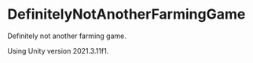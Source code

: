 # DefinitelyNotAnotherFarmingGame
Definitely not another farming game.

Using Unity version 2021.3.11f1.

